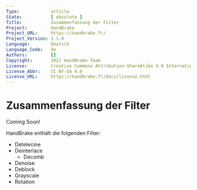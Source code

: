 ```yaml
---
Type:            article
State:           [ obsolete ]
Title:           Zusammenfassung der Filter
Project:         HandBrake
Project_URL:     https://handbrake.fr/
Project_Version: 1.1.0
Language:        Deutsch
Language_Code:   de
Authors:         []
Copyright:       2021 HandBrake Team
License:         Creative Commons Attribution-ShareAlike 4.0 International
License_Abbr:    CC BY-SA 4.0
License_URL:     https://handbrake.fr/docs/license.html
---
```


Zusammenfassung der Filter
=============================

Coming Soon!

HandBrake enthält die folgenden Filter:

- Detelecine
- Deinterlace 
  - Decomb
- Denoise
- Deblock
- Grayscale
- Rotation

